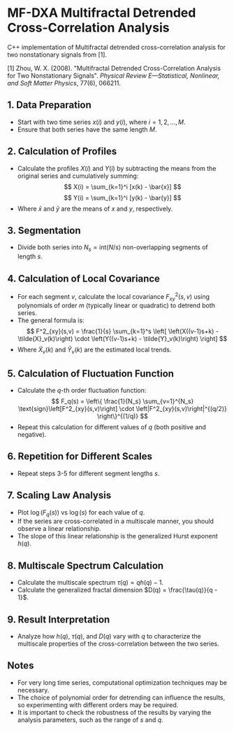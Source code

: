 # MF-DXA Multifractal Detrended Cross-Correlation Analysis

C++ implementation of Multifractal detrended cross-correlation analysis for two nonstationary signals from [1].

[1] Zhou, W. X. (2008). "Multifractal Detrended Cross-Correlation Analysis for Two Nonstationary Signals". *Physical Review E—Statistical, Nonlinear, and Soft Matter Physics*, 77(6), 066211.

## 1. Data Preparation

- Start with two time series $x(i)$ and $y(i)$, where $i = 1, 2, \ldots, M$.
- Ensure that both series have the same length $M$.

## 2. Calculation of Profiles

- Calculate the profiles $X(i)$ and $Y(i)$ by subtracting the means from the original series and cumulatively summing:
  $$
  X(i) = \sum_{k=1}^i [x(k) - \bar{x}]
  $$
  $$
  Y(i) = \sum_{k=1}^i [y(k) - \bar{y}]
  $$
- Where $\bar{x}$ and $\bar{y}$ are the means of $x$ and $y$, respectively.

## 3. Segmentation

- Divide both series into $N_s = \text{int}(N/s)$ non-overlapping segments of length $s$.

## 4. Calculation of Local Covariance

- For each segment $v$, calculate the local covariance $F^2_{xy}(s,v)$ using polynomials of order $m$ (typically linear or quadratic) to detrend both series.
- The general formula is:
  $$
  F^2_{xy}(s,v) = \frac{1}{s} \sum_{k=1}^s \left[ \left(X((v-1)s+k) - \tilde{X}_v(k)\right) \cdot \left(Y((v-1)s+k) - \tilde{Y}_v(k)\right) \right]
  $$
- Where $\tilde{X}_v(k)$ and $\tilde{Y}_v(k)$ are the estimated local trends.

## 5. Calculation of Fluctuation Function

- Calculate the $q$-th order fluctuation function:
  $$
  F_q(s) = \left\{ \frac{1}{N_s} \sum_{v=1}^{N_s} \text{sign}\left[F^2_{xy}(s,v)\right] \cdot \left|F^2_{xy}(s,v)\right|^{(q/2)} \right\}^{(1/q)}
  $$
- Repeat this calculation for different values of $q$ (both positive and negative).

## 6. Repetition for Different Scales

- Repeat steps 3-5 for different segment lengths $s$.

## 7. Scaling Law Analysis

- Plot $\log(F_q(s))$ vs $\log(s)$ for each value of $q$.
- If the series are cross-correlated in a multiscale manner, you should observe a linear relationship.
- The slope of this linear relationship is the generalized Hurst exponent $h(q)$.

## 8. Multiscale Spectrum Calculation

- Calculate the multiscale spectrum $\tau(q) = qh(q) - 1$.
- Calculate the generalized fractal dimension $D(q) = \frac{\tau(q)}{q - 1}$.

## 9. Result Interpretation

- Analyze how $h(q)$, $\tau(q)$, and $D(q)$ vary with $q$ to characterize the multiscale properties of the cross-correlation between the two series.

## Notes

- For very long time series, computational optimization techniques may be necessary.
- The choice of polynomial order for detrending can influence the results, so experimenting with different orders may be required.
- It is important to check the robustness of the results by varying the analysis parameters, such as the range of $s$ and $q$.
